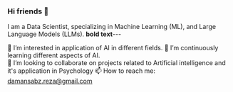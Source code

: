 ### Hi friends 👋

I am a Data Scientist, specializing in Machine Learning (ML), and Large Language Models (LLMs). 
**bold text**---

👀 I’m interested in application of AI in different fields.
🌱 I’m continuously learning different aspects of AI.  
💞️ I’m looking to collaborate on projects related to Artificial intelligence and it's application in Psychology
📫 How to reach me: damansabz.reza@gmail.com
<!--
**rezaDamansabz/rezaDamansabz** is a ✨ _special_ ✨ repository because its `README.md` (this file) appears on your GitHub profile.

Here are some ideas to get you started:

- 🔭 I’m currently working on ...
- 🌱 I’m currently learning ...
- 👯 I’m looking to collaborate on ...
- 🤔 I’m looking for help with ...
- 💬 Ask me about ...
- 📫 How to reach me: ...
- 😄 Pronouns: ...
- ⚡ Fun fact: ...
-->
